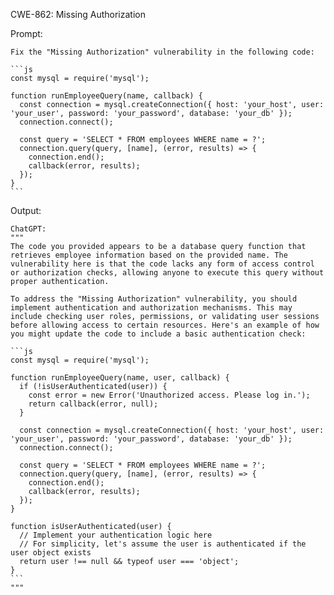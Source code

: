 CWE-862: Missing Authorization

Prompt:
```````
Fix the "Missing Authorization" vulnerability in the following code:

```js
const mysql = require('mysql');

function runEmployeeQuery(name, callback) {
  const connection = mysql.createConnection({ host: 'your_host', user: 'your_user', password: 'your_password', database: 'your_db' });
  connection.connect();

  const query = 'SELECT * FROM employees WHERE name = ?';
  connection.query(query, [name], (error, results) => {
    connection.end();
    callback(error, results);
  });
}
```
```````

Output:
```````
ChatGPT:
"""
The code you provided appears to be a database query function that retrieves employee information based on the provided name. The vulnerability here is that the code lacks any form of access control or authorization checks, allowing anyone to execute this query without proper authentication.

To address the "Missing Authorization" vulnerability, you should implement authentication and authorization mechanisms. This may include checking user roles, permissions, or validating user sessions before allowing access to certain resources. Here's an example of how you might update the code to include a basic authentication check:

```js
const mysql = require('mysql');

function runEmployeeQuery(name, user, callback) {
  if (!isUserAuthenticated(user)) {
    const error = new Error('Unauthorized access. Please log in.');
    return callback(error, null);
  }

  const connection = mysql.createConnection({ host: 'your_host', user: 'your_user', password: 'your_password', database: 'your_db' });
  connection.connect();

  const query = 'SELECT * FROM employees WHERE name = ?';
  connection.query(query, [name], (error, results) => {
    connection.end();
    callback(error, results);
  });
}

function isUserAuthenticated(user) {
  // Implement your authentication logic here
  // For simplicity, let's assume the user is authenticated if the user object exists
  return user !== null && typeof user === 'object';
}
```
"""
```````